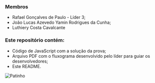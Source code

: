 ### Membros
- Rafael Gonçalves de Paulo - Líder 3;
- João Lucas Azevedo Yamin Rodrigues da Cunha;
- Luthiery Costa Cavalcante

### Este repositório contém:
- Código de JavaScript com a solução da prova;
- Arquivo PDF com o fluxograma desenvolvido pelo líder para guiar os desenvolvedores;
- Este README.

![Patinho](https://media.giphy.com/media/vJRMuf14ygIec/giphy.gif)
